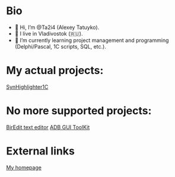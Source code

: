 Bio
===
- 👋 Hi, I’m @Ta2i4 (Alexey Tatuyko).
- 👀 I live in Vladivostok (:ru:).
- 🌱 I’m currently learning project management and programming (Delphi/Pascal, 1C scripts, SQL, etc.).


My actual projects:
===================
[SynHighlighter1C](https://github.com/Ta2i4/SynHighlighter1C)


No more supported projects:
===========================
[BirEdit text editor](http://biredit.ta2i4.ru/)
[ADB GUI ToolKit](http://ta2i4.ru/projects/adbgtk/)


External links
==============
[My homepage](http://ta2i4.ru/)